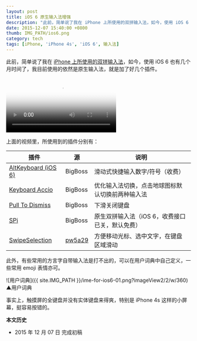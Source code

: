 ```yaml
---
layout: post
title: iOS 6 原生输入法增强
description: "此前，简单说了我在 iPhone 上所使用的双拼输入法，如今，使用 iOS 6 也有几个月时间了，我目前使用的依然是原生输入法，就是加了好几个插件。"
date: 2015-12-07 15:40:00 +0800
thumb: IMG_PATH/ios6.png
category: tech
tags: [iPhone, 'iPhone 4s', 'iOS 6', 输入法]
---
```


此前，简单说了我在 [iPhone 上所使用的双拼输入法](/shuangpin-for-iphone.html)，如今，使用 iOS 6 也有几个月时间了，我目前使用的依然是原生输入法，就是加了好几个插件。

<video class="video" poster="{{ site.IMG_PATH }}/ime-for-ios6-01.mp4?vframe/jpg/offset/0" controls style="max-width:360px">
  <source src="{{ site.IMG_PATH }}/ime-for-ios6-01.mp4" type="video/mp4" />
  <source src="{{ site.IMG_PATH }}/ime-for-ios6-01.webm" type="video/webm" />
  <embed src="{{ site.IMG_PATH }}/flvplayer.swf" allowFullScreen="true" FlashVars="vcastr_file={{ site.IMG_PATH }}/ime-for-ios6-01.flv&IsAutoPlay=0&IsContinue=1" quality="high" pluginspage="http://www.macromedia.com/go/getflashplayer" type="application/x-shockwave-flash" width="360" height="540"></embed>  
</video>

上面的视频里，所使用到的插件分别有：

|    插件   |    源    |  说明  | 
|-----------|----------|--------|
|[AltKeyboard (iOS 6)](cydia://package/com.a3tweaks.altkeyboard)|BigBoss|滑动式快捷输入数字/符号（收费）|
|[Keyboard Accio](cydia://package/tw.hiraku.keyboardaccio)|BigBoss|优化输入法切换，点击地球图标默认切换前两种输入法|
|[Pull To Dismiss](cydia://package/com.rpetrich.pulltodismiss)|BigBoss|下滑关闭键盘|
|[SPi](cydia://package/com.gviridis.spi)|BigBoss|原生双拼输入法（iOS 6，收费接口已关，默认免费）|
|[SwipeSelection](cydia://package/com.iky1e.swipeselection)|[pw5a29](cydia://url/https://cydia.saurik.com/api/share#?source=https://pw5a29.github.io/)|方便移动光标、选中文字，在键盘区域滑动|

此外，有些常用的方言字自带输入法是打不出的，可以在用户词典中自己定义，一些常用 emoji 表情亦可。

![用户词典]({{ site.IMG_PATH }}/ime-for-ios6-01.png?imageView2/2/w/360)
&#9650;用户词典

事实上，触摸屏的全键盘并没有实体键盘来得爽，特别是 iPhone 4s 这样的小屏幕，挺容易按错的。

**本文历史**

* 2015 年 12 月 07 日 完成初稿
